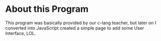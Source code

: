 # About this Program

This program was basically provided by our c-lang teacher, but later on I converted into JavaScript
created a simple page to add some User Interface, LOL.

